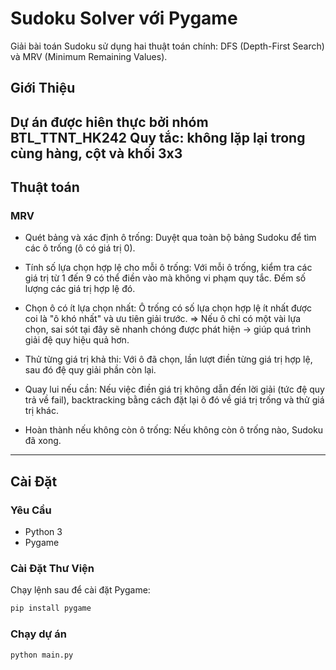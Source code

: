# Sudoku Solver với Pygame

Giải bài toán Sudoku sử dụng hai thuật toán chính: DFS (Depth-First Search) và MRV (Minimum Remaining Values).


## Giới Thiệu

Dự án được hiên thực bởi nhóm BTL_TTNT_HK242
Quy tắc: không lặp lại trong cùng hàng, cột và khối 3x3
---

## Thuật toán

### MRV
- Quét bảng và xác định ô trống:
Duyệt qua toàn bộ bảng Sudoku để tìm các ô trống (ô có giá trị 0).

- Tính số lựa chọn hợp lệ cho mỗi ô trống:
Với mỗi ô trống, kiểm tra các giá trị từ 1 đến 9 có thể điền vào mà không vi phạm quy tắc. Đếm số lượng các giá trị hợp lệ đó.

- Chọn ô có ít lựa chọn nhất:
Ô trống có số lựa chọn hợp lệ ít nhất được coi là "ô khó nhất" và ưu tiên giải trước. 
=> Nếu ô chỉ có một vài lựa chọn, sai sót tại đây sẽ nhanh chóng được phát hiện -> giúp quá trình giải đệ quy hiệu quả hơn.

- Thử từng giá trị khả thi:
Với ô đã chọn, lần lượt điền từng giá trị hợp lệ, sau đó đệ quy giải phần còn lại.

- Quay lui nếu cần:
Nếu việc điền giá trị không dẫn đến lời giải (tức đệ quy trả về fail), backtracking bằng cách đặt lại ô đó về giá trị trống và thử giá trị khác.

- Hoàn thành nếu không còn ô trống:
Nếu không còn ô trống nào, Sudoku đã xong.
---

## Cài Đặt

### Yêu Cầu
- Python 3
- Pygame

### Cài Đặt Thư Viện
Chạy lệnh sau để cài đặt Pygame:
```bash
pip install pygame
```
### Chạy dự án
```bash
python main.py
```